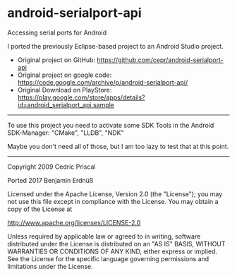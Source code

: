 # android-serialport-api
Accessing serial ports for Android

I ported the previously Eclipse-based project to an Android Studio project.

* Original project on GitHub: https://github.com/cepr/android-serialport-api
* Original project on google code: https://code.google.com/archive/p/android-serialport-api/
* Original Download on PlayStore: https://play.google.com/store/apps/details?id=android_serialport_api.sample
---

To use this project you need to activate some SDK Tools in the Android SDK-Manager: "CMake", "LLDB", "NDK"

Maybe you don't need all of those, but I am too lazy to test that at this point.

---
Copyright 2009 Cedric Priscal 

Ported 2017 Benjamin Erdnüß

Licensed under the Apache License, Version 2.0 (the "License");
you may not use this file except in compliance with the License.
You may obtain a copy of the License at

http://www.apache.org/licenses/LICENSE-2.0

Unless required by applicable law or agreed to in writing, software
distributed under the License is distributed on an "AS IS" BASIS,
WITHOUT WARRANTIES OR CONDITIONS OF ANY KIND, either express or implied.
See the License for the specific language governing permissions and
limitations under the License. 
